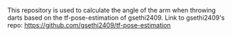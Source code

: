 This repository is used to calculate the angle of the arm when throwing darts based on the tf-pose-estimation of gsethi2409.
Link to gsethi2409's repo: https://github.com/gsethi2409/tf-pose-estimation